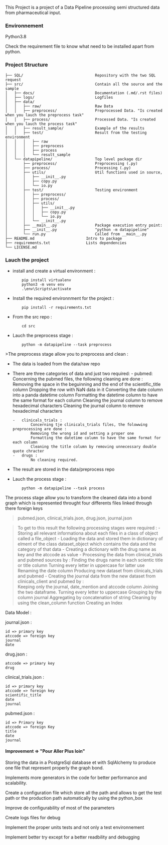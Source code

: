 This Project is a project of a Data Pipeline processing semi structured data from pharmaceutical input.


### Environnement ###
Python3.8

Check the requirement file to know what need to be installed apart from python.


### Project Structure 
```
├── SQL/                                Repository with the two SQL request
├── src/                                Contain all the source and the sample
│	├── docs/                           Documentation (.md/.rst files)
│	├── logs/                           Logfiles
│	├── data/
│	│   ├── raw/                        Raw Data
│	│   ├── preprocess/                 Preprocessed Data. "Is created when you lauch the preprocess task"
│	│   ├── process/                    Processed Data. "Is created when you lauch the process task"
│	│   ├── result_sample/              Example of the results
│	│   ├── test/                       Result from the testing environment
│	│   │   ├── raw                     
│	│   │   ├── preprocess
│	│   │   ├── process
│	│   │   └── result_sample
│	└── datapipeline/                   Top level package dir
│	    ├── preprocess/                 Preprocessing (.py)
│	    ├── process/                    Processing (.py)
│	    ├── utils/                      Util functions used in source,
│	    │   ├── __init__.py              
│	    │   ├── copy.py
│	    │   └── io.py
│	    ├── test/                       Testing environment
│	    │   ├── preprocess/
│	    │   ├── process/
│	    │   ├── utils/
│	    │   │   ├── __init__.py
│	    │   │   ├── copy.py
│	    │   │   └── io.py
│	    │   └── __init__.py
│	    ├── __main__.py                 Package execution entry point:
│	    ├── __init__.py                 "python -m datapipeline"
│       └── run.py                      Called from __main__.py
├── README.md                       Intro to package
├── requirements.txt                Lists dependencies
└── LICENSE.md
```


### Lauch the project ###


-	install and create a virtual environment :

			pip install virtualenv
			python3 -m venv env
			.\env\Scripts\activate

-	Install the required environnment for the project :
	
			pip install -r requirements.txt

	

-	From the src repo :

			cd src

-	Lauch the preprocess stage :
		
			python -m datapipeline --task preprocess

<p>
>The preprocess stage allow you to preprocess and clean :


 -	The data is loaded from the data/raw repo
 -	There are three categories of data and just two required:
 		-	pubmed: 
	 			Concerning the pubmed files, the following cleaning are done   : 
	 		 	Removing the space in the beguinning and the end of the scientific_title column
	            Dropping the row with NaN data in it
	            Converting the date column into a panda datetime column
	            Formatting the datetime column to have the same format for each column
	            Cleaning the journal column to remove hexadecimal characters
	            Cleaning the  journal column to remove hexadecimal characters 

 		-	clinicals_trials : 
 				Concerning tje clinicals_trials files, the folowwing preprocessing are done : 
	 			Removing the wrong id and setting a proper one
	            Formatting the datetime column to have the same format for each column
	            Cleaning the title column by removing unnecessary double quote chracter
	    -	drugs : 
	    		No cleaning required. 

 		

 -	The result are stored in the data/preprocess repo

</p>

-	Lauch the process stage :

			python -m datapipeline --task process

The process stage allow you to transform the cleaned data into a bond graph which 
is represented throught four differents files linked through there foreign keys
>pubmed.json, clinical_trials.json, drug.json, journal.json

>To get to this result the following processing stages were required :
	-	Storing all relevant informationa about each files in a class of object called a file_object
	-	Loading the data and stored them in dictionary of elment of the class dataset_object which contains the data and the category of that data
	-	Creating a dictionary with the drug name as key and the atccode as value
	-	Processing the data from clinical_trials and pubmed sources by :
			Finding the drugs name in each scientic title or title column
			Turning every letter in uppercase for latter use
			Renaming the date column
			Producing new dataset from clinicals_trials and pubmed
	-	Creating the journal data from the new dataset from clinicals_client and pubmed by :	
			Keeping only the journal, date_mention and atccode column
            Joining the two dataframe.
            Turning every letter to uppercase
            Grouping by the column journal
            Aggregating by concatenation of string 
            Cleaning by using the clean_column function
            Creating an Index


Data Model : 

journal.json :
	
	id => primary key
 	atccode => foreign key
 	journal
 	date

drug.json :
	
	atccode => primary key
	drug


clinical_trials.json : 
	
	id => primary key
	atccode => foreign key
	scientific_title
	date
	journal

pubmed.json :
	
	id => Primary key 
	atccode => foreign Key
	title
	date
	journal

#### Improvement => "Pour Aller Plus loin" ###

Storing the data in a PostgreSql database et with SqlAlchemy to produce one file that represent properly the graph bond.

Implements more generators in the code for better performance and scalability.

Create a configuration file which store all the path and allows to get the test path or the production path automatically by using the python_box

Improve de configurability of most of the parameters

Create logs files for debug

Implement the proper units tests and not only a test environnement

Implement better try except for a better readbility and debugging

